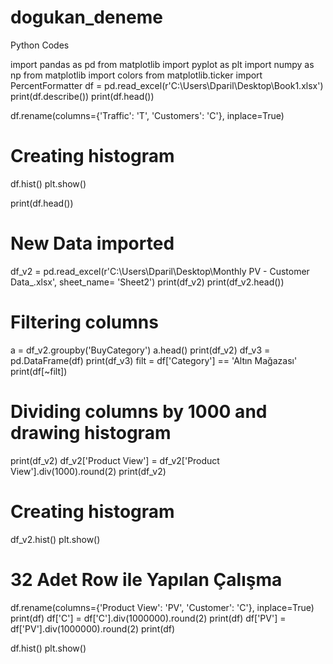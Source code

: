 # dogukan_deneme
Python Codes

import pandas as pd
from matplotlib import pyplot as plt
import numpy as np
from matplotlib import colors
from matplotlib.ticker import PercentFormatter
df = pd.read_excel(r'C:\Users\Dparil\Desktop\Book1.xlsx')
print(df.describe())
print(df.head())

df.rename(columns={'Traffic': 'T', 'Customers': 'C'}, inplace=True)

# Creating histogram
df.hist()
plt.show()

print(df.head())

# New Data imported
df_v2 = pd.read_excel(r'C:\Users\Dparil\Desktop\Monthly PV - Customer Data_.xlsx', sheet_name= 'Sheet2')
print(df_v2)
print(df_v2.head())

# Filtering columns
a = df_v2.groupby('BuyCategory')
a.head()
print(df_v2)
df_v3 = pd.DataFrame(df)
print(df_v3)
filt = df['Category'] == 'Altın Mağazası'
print(df[~filt])

# Dividing columns by 1000 and drawing histogram
print(df_v2)
df_v2['Product View'] = df_v2['Product View'].div(1000).round(2)
print(df_v2)

# Creating histogram
df_v2.hist()
plt.show()

# 32 Adet Row ile Yapılan Çalışma
df.rename(columns={'Product View': 'PV', 'Customer': 'C'}, inplace=True)
print(df)
df['C'] = df['C'].div(1000000).round(2)
print(df)
df['PV'] = df['PV'].div(1000000).round(2)
print(df)

df.hist()
plt.show()
